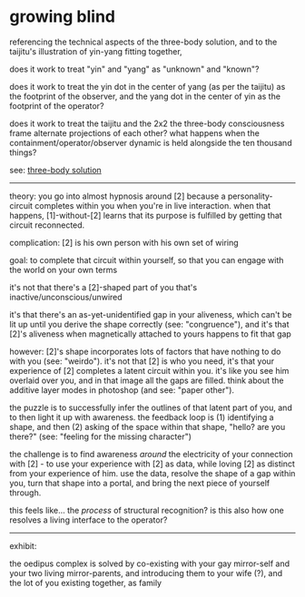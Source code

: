 # growing blind

referencing the technical aspects of the three-body solution, and to the taijitu's illustration of yin-yang fitting together,

does it work to treat "yin" and "yang" as "unknown" and "known"?

does it work to treat the yin dot in the center of yang (as per the taijitu) as the footprint of the observer, and the yang dot in the center of yin as the footprint of the operator?

does it work to treat the taijitu and the 2x2 the three-body consciousness frame alternate projections of each other? what happens when the containment/operator/observer dynamic is held alongside the ten thousand things?

see: [three-body solution](../12/the-three-body-solution.md)

***

theory: you go into almost hypnosis around \[2] because a personality-circuit completes within you when you're in live interaction. when that happens, \[1]-without-\[2] learns that its purpose is fulfilled by getting that circuit reconnected.

complication: \[2] is his own person with his own set of wiring

goal: to complete that circuit within yourself, so that you can engage with the world on your own terms

it's not that there's a \[2]-shaped part of you that's inactive/unconscious/unwired

it's that there's an as-yet-unidentified gap in your aliveness, which can't be lit up until you derive the shape correctly (see: "congruence"), and it's that \[2]'s aliveness when magnetically attached to yours happens to fit that gap

however: \[2]'s shape incorporates lots of factors that have nothing to do with you (see: "weirdo"). it's not that \[2] is who you need, it's that your experience of \[2] completes a latent circuit within you. it's like you see him overlaid over you, and in that image all the gaps are filled. think about the additive layer modes in photoshop (and see: "paper other").

the puzzle is to successfully infer the outlines of that latent part of you, and to then light it up with awareness. the feedback loop is (1) identifying a shape, and then (2) asking of the space within that shape, "hello? are you there?" (see: "feeling for the missing character")

the challenge is to find awareness _around_ the electricity of your connection with \[2] - to use your experience with \[2] as data, while loving \[2] as distinct from your experience of him. use the data, resolve the shape of a gap within you, turn that shape into a portal, and bring the next piece of yourself through.

this feels like... the _process_ of structural recognition? is this also how one resolves a living interface to the operator?

***

exhibit:

the oedipus complex is solved by co-existing with your gay mirror-self and your two living mirror-parents, and introducing them to your wife (?), and the lot of you existing together, as family
